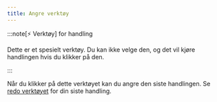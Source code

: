 ```yaml
---
title: Angre verktøy
---
```


:::note[⚡ Verktøy] for handling

Dette er et spesielt verktøy.
Du kan ikke velge den, og det vil kjøre handlingen hvis du klikker på den.

:::

Når du klikker på dette verktøyet kan du angre den siste handlingen.
Se [redo verktøyet](../redo) for din siste handling.
